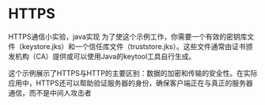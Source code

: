 # HTTPS
HTTPS通信小实验，java实现
为了使这个示例工作，你需要一个有效的密钥库文件（keystore.jks）和一个信任库文件（truststore.jks）。这些文件通常由证书颁发机构（CA）提供或可以使用Java的keytool工具自行生成。

这个示例展示了HTTPS与HTTP的主要区别：数据的加密和传输的安全性。在实际应用中，HTTPS还可以帮助验证服务器的身份，确保客户端正在与真正的服务器通信，而不是中间人攻击者
